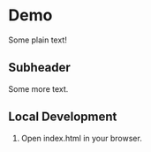 # Demo
Some plain text!

## Subheader
Some more text.

## Local Development
1. Open index.html in your browser.